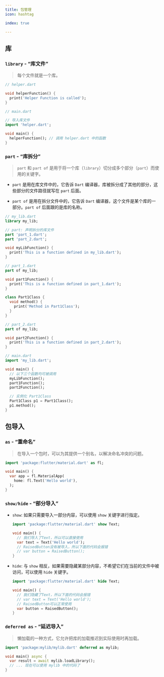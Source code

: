 ```yaml
---
title: 包管理
icon: hashtag

index: true

---
```


<!-- more -->

## 库

### `library` - “库文件”
  > 每个文件就是一个库。

```dart 
// helper.dart

void helperFunction() {
  print('Helper Function is called');
}
```

```dart
// main.dart

// 导入库文件
import 'helper.dart';

void main() {
  helperFunction(); // 调用 helper.dart 中的函数
}
```

### `part` - “库拆分”
  > `part` 和 `part of` 是用于将一个库（`library`）切分成多个部分（`part`）而使用的关键字。

  - `part` 是用在库文件中的，它告诉 `Dart` 编译器，库被拆分成了其他的部分，这些部分的文件路径就写在 `part` 后面。

  - `part of` 是用在拆分文件中的，它告诉 `Dart` 编译器，这个文件是某个库的一部分。`part of` 后面跟的是库的名称。

```dart
// my_lib.dart
library my_lib;

// part: 声明拆分的库文件
part 'part_1.dart';
part 'part_2.dart';

void myLibFunction() {
  print('This is a function defined in my_lib.dart');
}
```

```dart
// part_1.dart
part of my_lib;

void part1Function() {
  print('This is a function defined in part_1.dart');
}

class Part1Class {
  void method() {
    print('Method in Part1Class');
  }
}
```

```dart
// part_2.dart
part of my_lib;

void part2Function() {
  print('This is a function defined in part_2.dart');
}
```

```dart
// main.dart
import 'my_lib.dart';

void main() {
  // 以下三个函数均可被调用
  myLibFunction();
  part1Function();
  part2Function();

  // 实例化 Part1Class
  Part1Class p1 = Part1Class();
  p1.method();
}
```

## 包导入

### `as` - “重命名”
  > 在导入一个包时，可以为其提供一个别名，以解决命名冲突的问题。

```dart
import 'package:flutter/material.dart' as fl;

void main() {
  var app = fl.MaterialApp(
    home: fl.Text('Hello world'),
  );
}
```

### `show/hide` - “部分导入”

  - `show`: 如果只需要导入一部分内容，可以使用 `show` 关键字进行指定。

    ```dart
    import 'package:flutter/material.dart' show Text;

    void main() {
      // 我们导入了Text，所以可以直接使用
      var text = Text('Hello world');
      // RaisedButton没有被导入，所以下面的代码会报错
      // var button = RaisedButton();  
    }
    ```

  - `hide`: 与 `show` 相反，如果需要隐藏某部分内容，不希望它们在当前的文件中被访问，可以使用 `hide` 关键字。

    ```dart
    import 'package:flutter/material.dart' hide Text;
    
    void main() {
      // 我们隐藏了Text，所以下面的代码会报错
      // var text = Text('Hello world');
      // RaisedButton可以正常使用
      var button = RaisedButton();
    }
    ```

### `deferred as` - “延迟导入”
  > 懒加载的一种方式，它允许把库的加载推迟到实际使用时再加载。

```dart
import 'package:mylib/mylib.dart' deferred as mylib;

void main() async {
  var result = await mylib.loadLibrary();
  // ... 现在可以使用 mylib 中的代码了
}
```